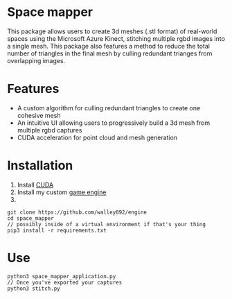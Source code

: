 # Space mapper

This package allows users to create 3d meshes (.stl format) of real-world spaces using the Microsoft Azure Kinect, stitching multiple rgbd images into a single mesh.
This package also features a method to reduce the total number of triangles in the final mesh by culling redundant trianges from overlapping images.


# Features
* A custom algorithm for culling redundant triangles to create one cohesive mesh
* An intuitive UI allowing users to progressively build a 3d mesh from multiple rgbd captures
* CUDA acceleration for point cloud and mesh generation

# Installation
1. Install [CUDA](https://docs.nvidia.com/cuda/cuda-installation-guide-linux/index.html)
2. Install my custom [game engine](https://github.com/walley892/engine)
3.
```
git clone https://github.com/walley892/engine
cd space_mapper
// possibly inside of a virtual environment if that's your thing
pip3 install -r requirements.txt
```

# Use
```
python3 space_mapper_application.py
// Once you've exported your captures
python3 stitch.py
```
